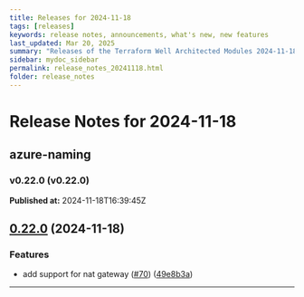 ```yaml
---
title: Releases for 2024-11-18
tags: [releases]
keywords: release notes, announcements, what's new, new features
last_updated: Mar 20, 2025
summary: "Releases of the Terraform Well Architected Modules 2024-11-18"
sidebar: mydoc_sidebar
permalink: release_notes_20241118.html
folder: release_notes
---
```


# Release Notes for 2024-11-18

## azure-naming
### v0.22.0 (v0.22.0)
**Published at:** 2024-11-18T16:39:45Z

## [0.22.0](https://github.com/CloudNationHQ/terraform-azure-naming/compare/v0.21.0...v0.22.0) (2024-11-18)


### Features

* add support for nat gateway ([#70](https://github.com/CloudNationHQ/terraform-azure-naming/issues/70)) ([49e8b3a](https://github.com/CloudNationHQ/terraform-azure-naming/commit/49e8b3a1522eff27a7f311cbdd3cdc2d136d3d83))

---

